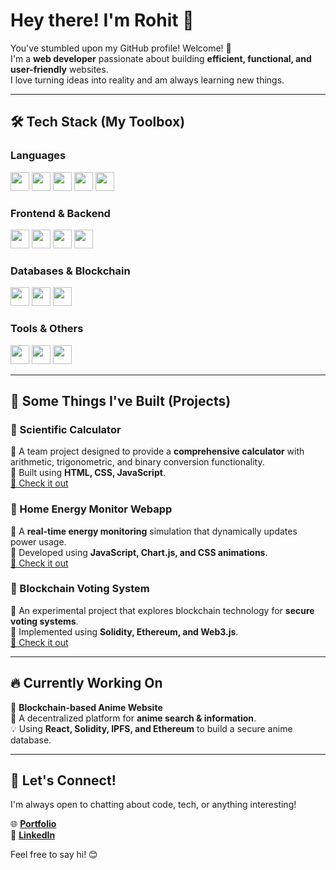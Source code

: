 # Hey there! I'm Rohit 👋  

You've stumbled upon my GitHub profile! Welcome! 🚀  
I'm a **web developer** passionate about building **efficient, functional, and user-friendly** websites.  
I love turning ideas into reality and am always learning new things.  

---

## 🛠️ Tech Stack (My Toolbox)  

### **Languages**  
<img src="https://cdn.jsdelivr.net/gh/devicons/devicon/icons/html5/html5-original.svg" width="30px"/>  
<img src="https://cdn.jsdelivr.net/gh/devicons/devicon/icons/css3/css3-original.svg" width="30px"/>  
<img src="https://cdn.jsdelivr.net/gh/devicons/devicon/icons/javascript/javascript-original.svg" width="30px"/>  
<img src="https://cdn.jsdelivr.net/gh/devicons/devicon/icons/python/python-original.svg" width="30px"/>  
<img src="https://cdn.jsdelivr.net/gh/devicons/devicon/icons/solidity/solidity-original.svg" width="30px"/>  

### **Frontend & Backend**  
<img src="https://cdn.jsdelivr.net/gh/devicons/devicon/icons/react/react-original.svg" width="30px"/>  
<img src="https://cdn.jsdelivr.net/gh/devicons/devicon/icons/nodejs/nodejs-original.svg" width="30px"/>  
<img src="https://cdn.jsdelivr.net/gh/devicons/devicon/icons/express/express-original.svg" width="30px"/>  
<img src="https://cdn.jsdelivr.net/gh/devicons/devicon/icons/vite/vite-original.svg" width="30px"/>  

### **Databases & Blockchain**  
<img src="https://cdn.jsdelivr.net/gh/devicons/devicon/icons/mysql/mysql-original.svg" width="30px"/>  
<img src="https://cdn.jsdelivr.net/gh/devicons/devicon/icons/ethereum/ethereum-original.svg" width="30px"/>  
<img src="https://cdn.jsdelivr.net/gh/devicons/devicon/icons/ganache/ganache-original.svg" width="30px"/>  

### **Tools & Others**  
<img src="https://cdn.jsdelivr.net/gh/devicons/devicon/icons/git/git-original.svg" width="30px"/>  
<img src="https://cdn.jsdelivr.net/gh/devicons/devicon/icons/metamask/metamask-original.svg" width="30px"/>  
<img src="https://cdn.jsdelivr.net/gh/devicons/devicon/icons/github/github-original.svg" width="30px"/>  

---

## 🚀 Some Things I've Built (Projects)  

### **📌 Scientific Calculator**  
🔹 A team project designed to provide a **comprehensive calculator** with arithmetic, trigonometric, and binary conversion functionality.  
🔹 Built using **HTML, CSS, JavaScript**.  
[🔗 Check it out](https://github.com/noname2645/Scientific-Calculator-webapp.git)  

### **📌 Home Energy Monitor Webapp**  
🔹 A **real-time energy monitoring** simulation that dynamically updates power usage.  
🔹 Developed using **JavaScript, Chart.js, and CSS animations**.  
[🔗 Check it out](https://github.com/noname2645/Home-Energy-Monitor-Webapp.git)  

### **📌 Blockchain Voting System**  
🔹 An experimental project that explores blockchain technology for **secure voting systems**.  
🔹 Implemented using **Solidity, Ethereum, and Web3.js**.  
[🔗 Check it out](https://github.com/noname2645/Blockchain-Voting.git)  

---

## 🔥 Currently Working On  
🎯 **Blockchain-based Anime Website**  
🚀 A decentralized platform for **anime search & information**.  
💡 Using **React, Solidity, IPFS, and Ethereum** to build a secure anime database.  

---

## 🤝 Let's Connect!  
I'm always open to chatting about code, tech, or anything interesting!  

🌐 [**Portfolio**](https://mytechfolio.netlify.app/)  
💼 [**LinkedIn**](https://www.linkedin.com/in/rohit-karmokar-654788257)  

Feel free to say hi! 😊  
